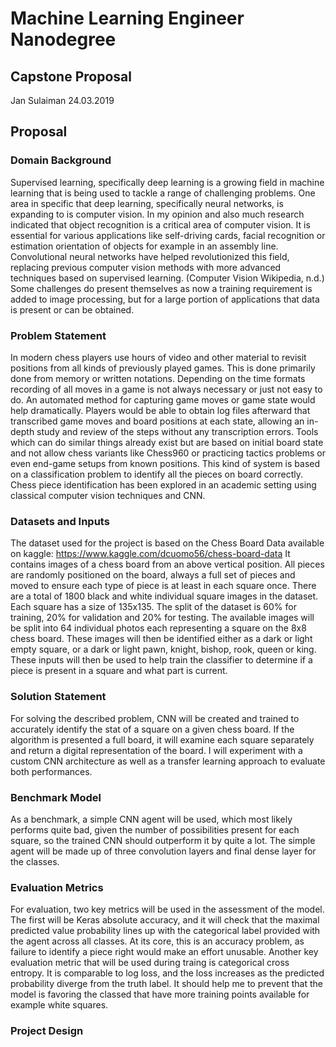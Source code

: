 # Machine Learning Engineer Nanodegree
## Capstone Proposal
Jan Sulaiman
24.03.2019

## Proposal

### Domain Background

Supervised learning, specifically deep learning is a growing field in machine learning that is being used to tackle a range of challenging problems. One area in specific that deep learning, specifically neural networks, is expanding to is computer vision. In my opinion and also much research indicated that object recognition is a critical area of computer vision. It is essential for various applications like self-driving cards, facial recognition or estimation orientation of objects for example in an assembly line. 
Convolutional neural networks have helped revolutionized this field, replacing previous computer vision methods with more advanced techniques based on supervised learning. (Computer Vision
Wikipedia, n.d.) Some challenges do present themselves as now a training requirement is added to image processing, but for a large portion of applications that data is present or can be obtained.


### Problem Statement

In modern chess players use hours of video and other material to revisit positions from all kinds of previously played games. This is done primarily done from memory or written notations. Depending on the time formats recording of all moves in a game is not always necessary or just not easy to do. An automated method for capturing game moves or game state would help dramatically. Players would be able to obtain log files afterward that transcribed game moves and board positions at each state, allowing an in-depth study and review of the steps without any transcription errors. 
Tools which can do similar things already exist but are based on initial board state and not allow chess variants like Chess960 or practicing tactics problems or even end-game setups from known positions. This kind of system is based on a classification problem to identify all the pieces on board correctly. Chess piece identification has been explored in an academic setting using classical computer vision techniques and CNN. 

### Datasets and Inputs

The dataset used for the project is based on the Chess Board Data available on kaggle: https://www.kaggle.com/dcuomo56/chess-board-data
It contains images of a chess board from an above vertical position. All pieces are randomly positioned on the board, always a full set of pieces and moved to ensure each type of piece is at least in each square once. There are a total of 1800 black and white individual square images in the dataset. Each square has a size of 135x135. The split of the dataset is 60% for training, 20% for validation and 20% for testing. 
The available images will be split into 64 individual photos each representing a square on the 8x8 chess board. These images will then be identified either as a dark or light empty square, or a dark or light pawn, knight, bishop, rook, queen or king. These inputs will then be used to help
train the classifier to determine if a piece is present in a square and what part is current.


### Solution Statement

For solving the described problem, CNN will be created and trained to accurately identify the stat of a square on a given chess board. If the algorithm is presented a full board, it will examine each square separately and return a digital representation of the board. I will experiment with a custom CNN architecture as well as a transfer learning approach to evaluate both performances. 

### Benchmark Model

As a benchmark, a simple CNN agent will be used, which most likely performs quite bad, given the number of possibilities present for each square, so the trained CNN should outperform it by quite a lot. The simple agent will be made up of three convolution layers and final dense layer for the classes. 

### Evaluation Metrics

For evaluation, two key metrics will be used in the assessment of the model. The first will be Keras absolute accuracy, and it will check that the maximal predicted value probability lines up with the categorical label provided with the agent across all classes. 
At its core, this is an accuracy problem, as failure to identify a piece right would make an effort unusable. Another key evaluation metric that will be used during traing is categorical cross entropy. It is comparable to log loss, and the loss increases as the predicted probability diverge from the truth label. It should help me to prevent that the model is favoring the classed that have more training points available for example white squares.

### Project Design


